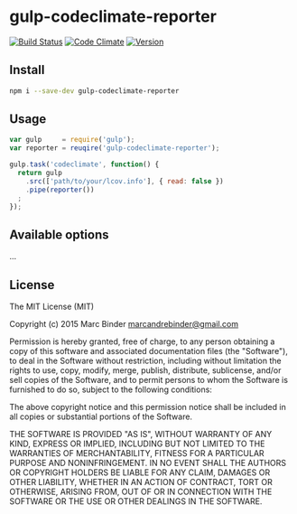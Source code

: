 # gulp-codeclimate-reporter
[![Build Status](https://travis-ci.org/MrBoolean/gulp-codeclimate-reporter.svg)](https://travis-ci.org/MrBoolean/gulp-codeclimate-reporter)
[![Code Climate](https://codeclimate.com/github/MrBoolean/gulp-codeclimate-reporter/badges/gpa.svg)](https://codeclimate.com/github/MrBoolean/gulp-codeclimate-reporter)
[![Version](https://img.shields.io/npm/v/gulp-codeclimate-reporter.svg?style=flat-square)](https://www.npmjs.com/package/gulp-codeclimate-reporter)

## Install
```bash
npm i --save-dev gulp-codeclimate-reporter
```

## Usage
```javascript
var gulp     = require('gulp');
var reporter = reuqire('gulp-codeclimate-reporter');

gulp.task('codeclimate', function() {
  return gulp
    .src(['path/to/your/lcov.info'], { read: false })
    .pipe(reporter())
  ;
});
```

## Available options
...

## License
The MIT License (MIT)

Copyright (c) 2015 Marc Binder <marcandrebinder@gmail.com>

Permission is hereby granted, free of charge, to any person obtaining a copy
of this software and associated documentation files (the "Software"), to deal
in the Software without restriction, including without limitation the rights
to use, copy, modify, merge, publish, distribute, sublicense, and/or sell
copies of the Software, and to permit persons to whom the Software is
furnished to do so, subject to the following conditions:

The above copyright notice and this permission notice shall be included in
all copies or substantial portions of the Software.

THE SOFTWARE IS PROVIDED "AS IS", WITHOUT WARRANTY OF ANY KIND, EXPRESS OR
IMPLIED, INCLUDING BUT NOT LIMITED TO THE WARRANTIES OF MERCHANTABILITY,
FITNESS FOR A PARTICULAR PURPOSE AND NONINFRINGEMENT. IN NO EVENT SHALL THE
AUTHORS OR COPYRIGHT HOLDERS BE LIABLE FOR ANY CLAIM, DAMAGES OR OTHER
LIABILITY, WHETHER IN AN ACTION OF CONTRACT, TORT OR OTHERWISE, ARISING FROM,
OUT OF OR IN CONNECTION WITH THE SOFTWARE OR THE USE OR OTHER DEALINGS IN
THE SOFTWARE.
